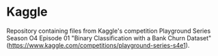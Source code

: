 # Kaggle
Repository containing files from Kaggle's competition Playground Series Season O4 Episode 01 "Binary Classification with a Bank Churn Dataset" (https://www.kaggle.com/competitions/playground-series-s4e1).
